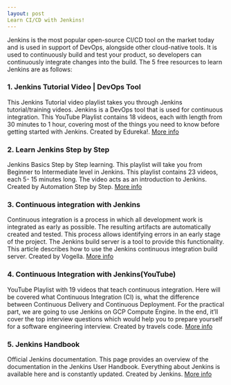```yaml
---
layout: post
Learn CI/CD with Jenkins!
---
```


Jenkins is the most popular open-source CI/CD tool on the market today and is used in support of DevOps, alongside other cloud-native tools. It is used to continuously build and test your product, so developers can continuously integrate changes into the build.
The 5 free resources to learn Jenkins are as follows:
‍‍
### 1. Jenkins Tutorial Video | DevOps Tool‍
This Jenkins Tutorial video playlist takes you through Jenkins tutorial/training videos. Jenkins is a DevOps tool that is used for continuous integration. This YouTube Playlist contains 18 videos, each with length from 30 minutes to 1 hour, covering most of the things you need to know before getting started with Jenkins.
Created by Edureka!.
[More info](https://www.youtube.com/playlist?list=PL9ooVrP1hQOGM6eCsjnfAousUSvpqD8dW)

### 2. Learn Jenkins Step by Step
Jenkins Basics Step by Step learning. This playlist will take you from Beginner to Intermediate level in Jenkins. This playlist contains 23 videos, each 5- 15 minutes long. The video acts as an introduction to Jenkins.
Created by Automation Step by Step.
[More info](https://www.youtube.com/playlist?list=PLhW3qG5bs-L_ZCOA4zNPSoGbnVQ-rp_dG)

### 3. Continuous integration with Jenkins
Continuous integration is a process in which all development work is integrated as early as possible. The resulting artifacts are automatically created and tested. This process allows identifying errors in an early stage of the project.
The Jenkins build server is a tool to provide this functionality. This article describes how to use the Jenkins continuous integration build server.
Created by Vogella.
[More info](https://www.vogella.com/tutorials/Jenkins/article.html)

### 4. Continuous Integration with Jenkins(YouTube)
YouTube Playlist with 19 videos that teach continuous integration. Here will be covered what Continuous Integration (CI) is, what the difference between Continuous Delivery and Continuous Deployment. For the practical part, we are going to use Jenkins on GCP Compute Engine. In the end, it’ll cover the top interview questions which would help you to prepare yourself for a software engineering interview.
Created by travels code.
[More info](https://www.youtube.com/playlist?list=PLCRqvOk_BGhVi_mT_urqoJqcndJkf2lDS)

### 5. Jenkins Handbook
Official Jenkins documentation. This page provides an overview of the documentation in the Jenkins User Handbook. Everything about Jenkins is available here and is constantly updated.
Created by Jenkins.
[More info](https://www.jenkins.io/doc/book/getting-started/)
